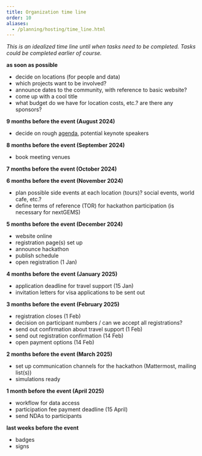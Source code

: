 ```yaml
---
title: Organization time line
order: 10
aliases: 
  - /planning/hosting/time_line.html
---
```

*This is an idealized time line until when tasks need to be completed. Tasks could be completed earlier of course.*

<!-- ## Organization time line -->




**as soon as possible**

* decide on locations (for people and data)
* which projects want to be involved?
* announce dates to the community, with reference to basic website?
* come up with a cool title
* what budget do we have for location costs, etc.? are there any sponsors?

**9 months before the event (August 2024)**

* decide on rough [agenda](logistics/agenda_template.md), potential keynote speakers

**8 months before the event (September 2024)**

* book meeting venues

**7 months before the event (October 2024)**

**6 months before the event (November 2024)**

* plan possible side events at each location (tours)? social events, world cafe, etc.?
* define terms of reference (TOR) for hackathon participation (is necessary for nextGEMS)

**5 months before the event (December 2024)**

* website online
* registration page(s) set up
* announce hackathon
* publish schedule
* open registration (1 Jan)

**4 months before the event (January 2025)**

* application deadline for travel support (15 Jan)
* invitation letters for visa applications to be sent out

**3 months before the event (February 2025)**

* registration closes (1 Feb)
* decision on participant numbers / can we accept all registrations?
* send out confirmation about travel support (1 Feb)
* send out registration confirmation (14 Feb)
* open payment options (14 Feb)

**2 months before the event (March 2025)**

* set up communication channels for the hackathon (Mattermost, mailing list(s))
* simulations ready

**1 month before the event (April 2025)**

* workflow for data access
* participation fee payment deadline (15 April)
* send NDAs to participants

**last weeks before the event**

* badges
* signs